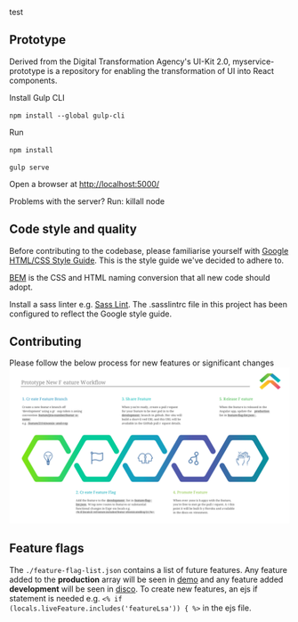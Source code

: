 test

## Prototype
Derived from the Digital Transformation Agency's UI-Kit 2.0, myservice-prototype is a repository for enabling the transformation of UI into React components.

Install Gulp CLI

 `npm install --global gulp-cli`

Run

`npm install`

`gulp serve`

Open a browser at [http://localhost:5000/](http://localhost:5000/)

Problems with the server? Run:
killall node


## Code style and quality
Before contributing to the codebase, please familiarise yourself with [Google HTML/CSS Style Guide](https://google.github.io/styleguide/htmlcssguide.html). This is the style guide we've decided to adhere to.

[BEM](http://getbem.com/introduction/) is the CSS and HTML naming conversion that all new code should adopt.

Install a sass linter e.g. [Sass Lint](https://marketplace.visualstudio.com/items?itemName=glen-84.sass-lint). The .sasslintrc file in this project has been configured to reflect the Google style guide. 


## Contributing 
Please follow the below process for new features or significant changes
<img src="./docs/images/styleguide/sg-new-feature-process.svg">


## Feature flags
The `./feature-flag-list.json` contains a list of future features. Any feature added to the **production** array will be seen in [demo](http://myservice-demo.herokuapp.com/) and any feature added **development** will be seen in [disco](http://myservice-disco.herokuapp.com/). To create new features, an ejs if statement is needed e.g. ` <% if (locals.liveFeature.includes('featureLsa')) { %> ` in the ejs file. 

